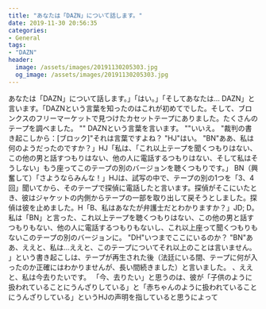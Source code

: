 ```yaml
---
title: "あなたは「DAZN」について話します。"
date: 2019-11-30 20:56:35
categories:
- General
tags:
- "DAZN"
header:
  image: /assets/images/20191130205303.jpg
  og_image: /assets/images/20191130205303.jpg
---
```


あなたは「DAZN」について話します。」「はい。」「そしてあなたは... DAZN」と言います。「DAZNという言葉を知ったのはこれが初めてでした。そして、ブロンクスのフリーマーケットで見つけたカセットテープにありました。たくさんのテープを調べました。 &quot;&quot; DAZNという言葉を言います。 &quot;&quot;いいえ。 &quot;裁判の書き起こしから：[ブロック]&quot;それは言葉ですよね？ &quot;HJ&quot;はい。 &quot;BN&quot;ああ、私は何のようだったのですか？」HJ「私は、「これ以上テープを聞くつもりはない、この他の男と話すつもりはない、他の人に電話するつもりはない、そして私はそうしない」もう座ってこのテープの別のバージョンを聴くつもりです。」 BN（興奮して）「さようならみんな！」HJは、試写の中で、テープの別の1つを「3、4回」聞いてから、そのテープで探偵に電話したと言います。探偵がそこにいたとき、彼はジャケットの内側からテープの一部を取り出して戻そうとしました。探偵は彼を止めました。H「B、私はあなたが弁護士だとわかりますか？」JD; D。私は「BN」と言った、これ以上テープを聴くつもりはない、この他の男と話すつもりもない、他の人に電話するつもりもないし、これ以上座って聞くつもりもないこのテープの別のバージョンに。 &quot;DH&quot;いつまでここにいるのか？ &quot;BN&quot;ああ、ええと、私は...ええと、このテープについてそれ以上のことは言いません。 」という書き起こしは、テープが再生された後（法廷にいる間、テープに何が入ったのか正確にはわかりませんが、長い間続きました）と言いました。 、ええと、私は今去りたいです。 「今、去りたい」と思うのは、彼が「子供のように扱われていることにうんざりしている」と「赤ちゃんのように扱われていることにうんざりしている」というHJの声明を指していると思うによって
